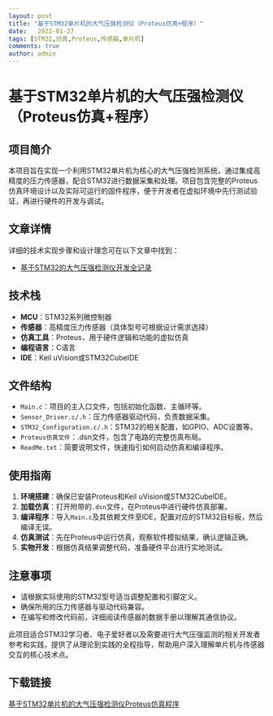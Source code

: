 ```yaml
---
layout: post
title: "基于STM32单片机的大气压强检测仪（Proteus仿真+程序）"
date:   2022-01-27
tags: [STM32,仿真,Proteus,传感器,单片机]
comments: true
author: admin
---
```

# 基于STM32单片机的大气压强检测仪（Proteus仿真+程序）

## 项目简介
本项目旨在实现一个利用STM32单片机为核心的大气压强检测系统，通过集成高精度的压力传感器，配合STM32进行数据采集和处理。项目包含完整的Proteus仿真环境设计以及实际可运行的固件程序，便于开发者在虚拟环境中先行测试验证，再进行硬件的开发与调试。

## 文章详情
详细的技术实现步骤和设计理念可在以下文章中找到：
- [基于STM32的大气压强检测仪开发全记录](请注意：此链接在实际README中不可点击，文章位于CSDN平台，ID为127845608)

## 技术栈
- **MCU**：STM32系列微控制器
- **传感器**：高精度压力传感器（具体型号可根据设计需求选择）
- **仿真工具**：Proteus，用于硬件逻辑和功能的虚拟仿真
- **编程语言**：C语言
- **IDE**：Keil uVision或STM32CubeIDE

## 文件结构
- `Main.c`：项目的主入口文件，包括初始化函数、主循环等。
- `Sensor_Driver.c/.h`：压力传感器驱动代码，负责数据采集。
- `STM32_Configuration.c/.h`：STM32的相关配置，如GPIO、ADC设置等。
- `Proteus仿真文件`：.dsn文件，包含了电路的完整仿真布局。
- `ReadMe.txt`：简要说明文件，快速指引如何启动仿真和编译程序。

## 使用指南
1. **环境搭建**：确保已安装Proteus和Keil uVision或STM32CubeIDE。
2. **加载仿真**：打开附带的`.dsn`文件，在Proteus中进行硬件仿真部署。
3. **编译程序**：导入`Main.c`及其依赖文件至IDE，配置对应的STM32目标板，然后编译无误。
4. **仿真测试**：先在Proteus中运行仿真，观察软件模拟结果，确认逻辑正确。
5. **实物开发**：根据仿真结果调整代码，准备硬件平台进行实地测试。

## 注意事项
- 请根据实际使用的STM32型号适当调整配置和引脚定义。
- 确保所用的压力传感器与驱动代码兼容。
- 在编写和修改代码前，详细阅读传感器的数据手册以理解其通信协议。

此项目适合STM32学习者、电子爱好者以及需要进行大气压强监测的相关开发者参考和实践，提供了从理论到实践的全程指导，帮助用户深入理解单片机与传感器交互的核心技术点。

## 下载链接

[基于STM32单片机的大气压强检测仪Proteus仿真程序](https://pan.quark.cn/s/f3479cf87cf7)